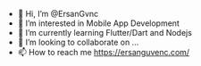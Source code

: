 - 👋 Hi, I’m @ErsanGvnc
- 👀 I’m interested in Mobile App Development
- 🌱 I’m currently learning Flutter/Dart and Nodejs
- 💞️ I’m looking to collaborate on ...
- 📫 How to reach me https://ersanguvenc.com/

<!---
ErsanGvnc/ErsanGvnc is a ✨ special ✨ repository because its `README.md` (this file) appears on your GitHub profile.
You can click the Preview link to take a look at your changes.
--->
